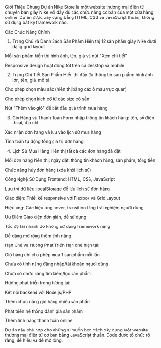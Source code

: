 Giới Thiệu Chung
Dự án Nike Store là một website thương mại điện tử chuyên bán giày Nike với đầy đủ các chức năng cơ bản của một cửa hàng online. Dự án được xây dựng bằng HTML, CSS và JavaScript thuần, không sử dụng bất kỳ framework nào.

Các Chức Năng Chính
1. Trang Chủ và Danh Sách Sản Phẩm
Hiển thị 12 sản phẩm giày Nike dưới dạng grid layout

Mỗi sản phẩm hiển thị hình ảnh, tên, giá và nút "Xem chi tiết"

Responsive design hoạt động tốt trên cả desktop và mobile

2. Trang Chi Tiết Sản Phẩm
Hiển thị đầy đủ thông tin sản phẩm: hình ảnh lớn, tên, giá, mô tả

Cho phép chọn màu sắc (hiển thị bằng các ô màu trực quan)

Cho phép chọn kích cỡ từ các size có sẵn

Nút "Thêm vào giỏ" để bắt đầu quá trình mua hàng

3. Giỏ Hàng và Thanh Toán
Form nhập thông tin khách hàng: tên, số điện thoại, địa chỉ

Xác nhận đơn hàng và lưu vào lịch sử mua hàng

Tính toán tự động tổng giá trị đơn hàng

4. Lịch Sử Mua Hàng
Hiển thị tất cả các đơn hàng đã đặt

Mỗi đơn hàng hiển thị: ngày đặt, thông tin khách hàng, sản phẩm, tổng tiền

Chức năng hủy đơn hàng (xóa khỏi lịch sử)

Công Nghệ Sử Dụng
Frontend: HTML, CSS, JavaScript

Lưu trữ dữ liệu: localStorage để lưu lịch sử đơn hàng

Giao diện: Thiết kế responsive với Flexbox và Grid Layout

Hiệu ứng: Các hiệu ứng hover, transition tăng trải nghiệm người dùng

Ưu Điểm
Giao diện đơn giản, dễ sử dụng

Tốc độ tải nhanh do không sử dụng framework nặng

Dễ dàng mở rộng thêm tính năng

Hạn Chế và Hướng Phát Triển
Hạn chế hiện tại:

Giỏ hàng chỉ cho phép mua 1 sản phẩm mỗi lần

Chưa có tính năng đăng nhập/tài khoản người dùng

Chưa có chức năng tìm kiếm/lọc sản phẩm

Hướng phát triển trong tương lai:

Kết nối backend với Node.js/PHP

Thêm chức năng giỏ hàng nhiều sản phẩm

Phát triển hệ thống đánh giá sản phẩm

Thêm tính năng thanh toán online

Dự án này phù hợp cho những ai muốn học cách xây dựng một website thương mại điện tử cơ bản bằng JavaScript thuần. Code được tổ chức rõ ràng, dễ hiểu và dễ mở rộng.


